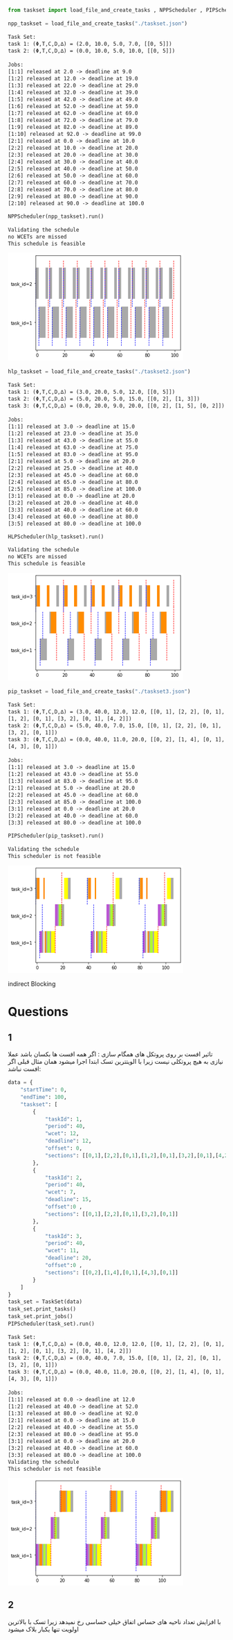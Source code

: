 ```python
from taskset import load_file_and_create_tasks , NPPScheduler , PIPScheduler , HLPScheduler,TaskSet
```


```python
npp_taskset = load_file_and_create_tasks("./taskset.json")
```

    Task Set:
    task 1: (Φ,T,C,D,∆) = (2.0, 10.0, 5.0, 7.0, [[0, 5]])
    task 2: (Φ,T,C,D,∆) = (0.0, 10.0, 5.0, 10.0, [[0, 5]])
    
    Jobs:
    [1:1] released at 2.0 -> deadline at 9.0
    [1:2] released at 12.0 -> deadline at 19.0
    [1:3] released at 22.0 -> deadline at 29.0
    [1:4] released at 32.0 -> deadline at 39.0
    [1:5] released at 42.0 -> deadline at 49.0
    [1:6] released at 52.0 -> deadline at 59.0
    [1:7] released at 62.0 -> deadline at 69.0
    [1:8] released at 72.0 -> deadline at 79.0
    [1:9] released at 82.0 -> deadline at 89.0
    [1:10] released at 92.0 -> deadline at 99.0
    [2:1] released at 0.0 -> deadline at 10.0
    [2:2] released at 10.0 -> deadline at 20.0
    [2:3] released at 20.0 -> deadline at 30.0
    [2:4] released at 30.0 -> deadline at 40.0
    [2:5] released at 40.0 -> deadline at 50.0
    [2:6] released at 50.0 -> deadline at 60.0
    [2:7] released at 60.0 -> deadline at 70.0
    [2:8] released at 70.0 -> deadline at 80.0
    [2:9] released at 80.0 -> deadline at 90.0
    [2:10] released at 90.0 -> deadline at 100.0



```python
NPPScheduler(npp_taskset).run()
```

    Validating the schedule
    no WCETs are missed 
    This schedule is feasible



    
![png](output_2_1.png)
    



```python
hlp_taskset = load_file_and_create_tasks("./taskset2.json")
```

    Task Set:
    task 1: (Φ,T,C,D,∆) = (3.0, 20.0, 5.0, 12.0, [[0, 5]])
    task 2: (Φ,T,C,D,∆) = (5.0, 20.0, 5.0, 15.0, [[0, 2], [1, 3]])
    task 3: (Φ,T,C,D,∆) = (0.0, 20.0, 9.0, 20.0, [[0, 2], [1, 5], [0, 2]])
    
    Jobs:
    [1:1] released at 3.0 -> deadline at 15.0
    [1:2] released at 23.0 -> deadline at 35.0
    [1:3] released at 43.0 -> deadline at 55.0
    [1:4] released at 63.0 -> deadline at 75.0
    [1:5] released at 83.0 -> deadline at 95.0
    [2:1] released at 5.0 -> deadline at 20.0
    [2:2] released at 25.0 -> deadline at 40.0
    [2:3] released at 45.0 -> deadline at 60.0
    [2:4] released at 65.0 -> deadline at 80.0
    [2:5] released at 85.0 -> deadline at 100.0
    [3:1] released at 0.0 -> deadline at 20.0
    [3:2] released at 20.0 -> deadline at 40.0
    [3:3] released at 40.0 -> deadline at 60.0
    [3:4] released at 60.0 -> deadline at 80.0
    [3:5] released at 80.0 -> deadline at 100.0



```python
HLPScheduler(hlp_taskset).run()
```

    Validating the schedule
    no WCETs are missed 
    This schedule is feasible



    
![png](output_4_1.png)
    



```python
pip_taskset = load_file_and_create_tasks("./taskset3.json")
```

    Task Set:
    task 1: (Φ,T,C,D,∆) = (3.0, 40.0, 12.0, 12.0, [[0, 1], [2, 2], [0, 1], [1, 2], [0, 1], [3, 2], [0, 1], [4, 2]])
    task 2: (Φ,T,C,D,∆) = (5.0, 40.0, 7.0, 15.0, [[0, 1], [2, 2], [0, 1], [3, 2], [0, 1]])
    task 3: (Φ,T,C,D,∆) = (0.0, 40.0, 11.0, 20.0, [[0, 2], [1, 4], [0, 1], [4, 3], [0, 1]])
    
    Jobs:
    [1:1] released at 3.0 -> deadline at 15.0
    [1:2] released at 43.0 -> deadline at 55.0
    [1:3] released at 83.0 -> deadline at 95.0
    [2:1] released at 5.0 -> deadline at 20.0
    [2:2] released at 45.0 -> deadline at 60.0
    [2:3] released at 85.0 -> deadline at 100.0
    [3:1] released at 0.0 -> deadline at 20.0
    [3:2] released at 40.0 -> deadline at 60.0
    [3:3] released at 80.0 -> deadline at 100.0



```python
PIPScheduler(pip_taskset).run()
```

    Validating the schedule
    This scheduler is not feasible



    
![png](output_6_1.png)
    


indirect Blocking

# Questions

## 1

تاثیر افست  بر روی پروتکل های همگام سازی :
اگر همه افست ها بکسان باشد عملا نیازی به هیچ پروتکلی نیست زیرا با الویتترین تسک ابتدا اجرا میشود
همان مثال قبلی اگر افست نباشد:


```python
data = {
    "startTime": 0,
    "endTime": 100,
    "taskset": [
        {
            "taskId": 1,
            "period": 40,
            "wcet": 12,
            "deadline": 12,
            "offset": 0,
            "sections": [[0,1],[2,2],[0,1],[1,2],[0,1],[3,2],[0,1],[4,2]]
        },
        {
            "taskId": 2,
            "period": 40,
            "wcet": 7,
            "deadline": 15,
            "offset":0 ,
            "sections": [[0,1],[2,2],[0,1],[3,2],[0,1]]
        },
        {
            "taskId": 3,
            "period": 40,
            "wcet": 11,
            "deadline": 20,
            "offset":0 ,
            "sections": [[0,2],[1,4],[0,1],[4,3],[0,1]]
        }
    ]
}
task_set = TaskSet(data)
task_set.print_tasks()
task_set.print_jobs()
PIPScheduler(task_set).run()

```

    Task Set:
    task 1: (Φ,T,C,D,∆) = (0.0, 40.0, 12.0, 12.0, [[0, 1], [2, 2], [0, 1], [1, 2], [0, 1], [3, 2], [0, 1], [4, 2]])
    task 2: (Φ,T,C,D,∆) = (0.0, 40.0, 7.0, 15.0, [[0, 1], [2, 2], [0, 1], [3, 2], [0, 1]])
    task 3: (Φ,T,C,D,∆) = (0.0, 40.0, 11.0, 20.0, [[0, 2], [1, 4], [0, 1], [4, 3], [0, 1]])
    
    Jobs:
    [1:1] released at 0.0 -> deadline at 12.0
    [1:2] released at 40.0 -> deadline at 52.0
    [1:3] released at 80.0 -> deadline at 92.0
    [2:1] released at 0.0 -> deadline at 15.0
    [2:2] released at 40.0 -> deadline at 55.0
    [2:3] released at 80.0 -> deadline at 95.0
    [3:1] released at 0.0 -> deadline at 20.0
    [3:2] released at 40.0 -> deadline at 60.0
    [3:3] released at 80.0 -> deadline at 100.0
    Validating the schedule
    This scheduler is not feasible



    
![png](output_11_1.png)
    


## 2

با افزایش تعداد ناحیه های حساس اتفاق خیلی حساسی رخ نمیدهد زیرا تسک با بالاترین اولویت تنها یکبار بلاک میشود 
